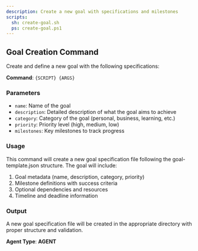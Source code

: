 ```yaml
---
description: Create a new goal with specifications and milestones
scripts:
  sh: create-goal.sh
  ps: create-goal.ps1
---
```


## Goal Creation Command

Create and define a new goal with the following specifications:

**Command**: `{SCRIPT} {ARGS}`

### Parameters

- `name`: Name of the goal
- `description`: Detailed description of what the goal aims to achieve
- `category`: Category of the goal (personal, business, learning, etc.)
- `priority`: Priority level (high, medium, low)
- `milestones`: Key milestones to track progress

### Usage

This command will create a new goal specification file following the goal-template.json structure. The goal will include:

1. Goal metadata (name, description, category, priority)
2. Milestone definitions with success criteria
3. Optional dependencies and resources
4. Timeline and deadline information

### Output

A new goal specification file will be created in the appropriate directory with proper structure and validation.

**Agent Type**: **AGENT**
